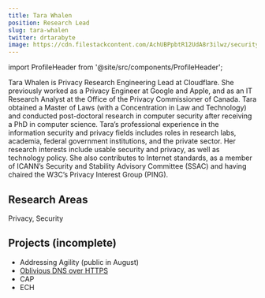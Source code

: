 ```yaml
---
title: Tara Whalen
position: Research Lead
slug: tara-whalen
twitter: drtarabyte
image: https://cdn.filestackcontent.com/AchUBPpbtR12UdA8r3ilwz/security=policy:eyJleHBpcnkiOjIyMzA3NDc2MTksImNhbGwiOlsicmVhZCIsImNvbnZlcnQiXSwiaGFuZGxlIjoiaThFNE5IZDBTWWp5bmpqY1VUaVoifQ==,signature:516075a95014fb57b8da5943a0eeb0a41ad9d5bcf321165219086c69f11cbbf5/cache=expiry:max/resize=w:600,h:600,fit:crop,align:faces/rotate=d:exif/i8E4NHd0SYjynjjcUTiZ
---
```

import ProfileHeader from '@site/src/components/ProfileHeader';

<ProfileHeader slug={frontMatter.slug} />

Tara Whalen is Privacy Research Engineering Lead at Cloudflare. She previously worked as a Privacy Engineer at Google and Apple, and as an IT Research Analyst at the Office of the Privacy Commissioner of Canada. Tara obtained a Master of Laws (with a Concentration in Law and Technology) and conducted post-doctoral research in computer security after receiving a PhD in computer science. Tara’s professional experience in the information security and privacy fields includes roles in research labs, academia, federal government institutions, and the private sector. 
Her research interests include usable security and privacy, as well as technology policy. She also contributes to Internet standards, as a member of ICANN’s Security and Stability Advisory Committee (SSAC) and having chaired the W3C’s Privacy Interest Group (PING).

## Research Areas 
Privacy, Security

## Projects (incomplete)
* Addressing Agility (public in August)
* [Oblivious DNS over HTTPS](/docs/odns)
* CAP
* ECH

